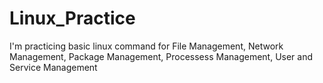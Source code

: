 # Linux_Practice
I'm practicing basic linux command for File Management, Network Management, Package Management, Processess Management,  User and Service Management
